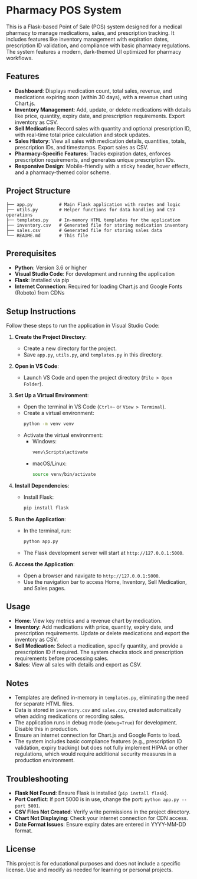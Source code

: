 # Pharmacy POS System

This is a Flask-based Point of Sale (POS) system designed for a medical pharmacy to manage medications, sales, and prescription tracking. It includes features like inventory management with expiration dates, prescription ID validation, and compliance with basic pharmacy regulations. The system features a modern, dark-themed UI optimized for pharmacy workflows.

## Features
- **Dashboard**: Displays medication count, total sales, revenue, and medications expiring soon (within 30 days), with a revenue chart using Chart.js.
- **Inventory Management**: Add, update, or delete medications with details like price, quantity, expiry date, and prescription requirements. Export inventory as CSV.
- **Sell Medication**: Record sales with quantity and optional prescription ID, with real-time total price calculation and stock updates.
- **Sales History**: View all sales with medication details, quantities, totals, prescription IDs, and timestamps. Export sales as CSV.
- **Pharmacy-Specific Features**: Tracks expiration dates, enforces prescription requirements, and generates unique prescription IDs.
- **Responsive Design**: Mobile-friendly with a sticky header, hover effects, and a pharmacy-themed color scheme.

## Project Structure
```
├── app.py          # Main Flask application with routes and logic
├── utils.py        # Helper functions for data handling and CSV operations
├── templates.py    # In-memory HTML templates for the application
├── inventory.csv   # Generated file for storing medication inventory
├── sales.csv       # Generated file for storing sales data
└── README.md       # This file
```

## Prerequisites
- **Python**: Version 3.6 or higher
- **Visual Studio Code**: For development and running the application
- **Flask**: Installed via pip
- **Internet Connection**: Required for loading Chart.js and Google Fonts (Roboto) from CDNs

## Setup Instructions
Follow these steps to run the application in Visual Studio Code:

1. **Create the Project Directory**:
   - Create a new directory for the project.
   - Save `app.py`, `utils.py`, and `templates.py` in this directory.

2. **Open in VS Code**:
   - Launch VS Code and open the project directory (`File > Open Folder`).

3. **Set Up a Virtual Environment**:
   - Open the terminal in VS Code (`Ctrl+~` or `View > Terminal`).
   - Create a virtual environment:
     ```bash
     python -m venv venv
     ```
   - Activate the virtual environment:
     - Windows:
       ```bash
       venv\Scripts\activate
       ```
     - macOS/Linux:
       ```bash
       source venv/bin/activate
       ```

4. **Install Dependencies**:
   - Install Flask:
     ```bash
     pip install flask
     ```

5. **Run the Application**:
   - In the terminal, run:
     ```bash
     python app.py
     ```
   - The Flask development server will start at `http://127.0.0.1:5000`.

6. **Access the Application**:
   - Open a browser and navigate to `http://127.0.0.1:5000`.
   - Use the navigation bar to access Home, Inventory, Sell Medication, and Sales pages.

## Usage
- **Home**: View key metrics and a revenue chart by medication.
- **Inventory**: Add medications with price, quantity, expiry date, and prescription requirements. Update or delete medications and export the inventory as CSV.
- **Sell Medication**: Select a medication, specify quantity, and provide a prescription ID if required. The system checks stock and prescription requirements before processing sales.
- **Sales**: View all sales with details and export as CSV.

## Notes
- Templates are defined in-memory in `templates.py`, eliminating the need for separate HTML files.
- Data is stored in `inventory.csv` and `sales.csv`, created automatically when adding medications or recording sales.
- The application runs in debug mode (`debug=True`) for development. Disable this in production.
- Ensure an internet connection for Chart.js and Google Fonts to load.
- The system includes basic compliance features (e.g., prescription ID validation, expiry tracking) but does not fully implement HIPAA or other regulations, which would require additional security measures in a production environment.

## Troubleshooting
- **Flask Not Found**: Ensure Flask is installed (`pip install flask`).
- **Port Conflict**: If port 5000 is in use, change the port: `python app.py --port 5001`.
- **CSV Files Not Created**: Verify write permissions in the project directory.
- **Chart Not Displaying**: Check your internet connection for CDN access.
- **Date Format Issues**: Ensure expiry dates are entered in YYYY-MM-DD format.

## License
This project is for educational purposes and does not include a specific license. Use and modify as needed for learning or personal projects.
